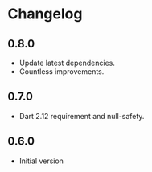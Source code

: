 # Changelog

## 0.8.0

- Update latest dependencies.
- Countless improvements.

## 0.7.0

- Dart 2.12 requirement and null-safety.

## 0.6.0

- Initial version
